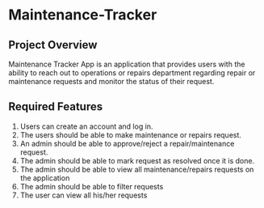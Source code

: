 # Maintenance-Tracker
## Project Overview

Maintenance Tracker App is an application that provides users with the ability to reach out to
operations or repairs department regarding repair or maintenance requests and monitor the
status of their request.

## Required Features

1. Users can create an account and log in.
2. The users should be able to make maintenance or repairs request.
3. An admin should be able to approve/reject a repair/maintenance request.
4. The admin should be able to mark request as resolved once it is done.
5. The admin should be able to view all maintenance/repairs requests on the application
6. The admin should be able to filter requests
7. The user can view all his/her requests
